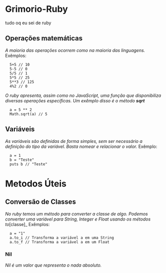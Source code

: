 # Grimorio-Ruby
tudo oq eu sei de ruby

## Operações matemáticas
_A maioria das operações ocorrem como na maioria das linguagens._
Exêmplos:
```
  5+5 // 10 
  5-5 // 0
  5/5 // 1
  5*5 // 25
  5**3 // 125
  4%2 // 0
```

_O ruby apresenta, assim como no JavaScript, uma função que disponibiliza diversas operações específicas. Um exêmplo disso é o método **sqrt**_
```
  a = 5 ** 2
  Math.sqrt(a) // 5
```

## Variáveis
_As variáveis são definidas de forma simples, sem ser necessário a definição do tipo da variável. Basta nomear e relacionar o valor._
Exêmplo:
```
  a = 1
  b = "Teste"
  puts b // "Teste"
```

# Metodos Úteis

## Conversão de Classes
_No ruby temos um método para converter a classe de algo. Podemos converter uma variável para String, Integer e Float usando os métodos to_[classe]_
Exêmplos:
```
  a = "1"
  a.to_i // Transforma a variável a em uma String
  a.to_f // Transforma a variável a em um Float
```

### Nil
_Nil é um valor que representa o nada absoluto._
